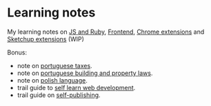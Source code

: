 # Learning notes

My learning notes on [JS and Ruby](notes-js%20vs%20ruby%20native%20methods.js), [Frontend](notes-js%20frontend%20frameworks.js), [Chrome extensions](notes-chrome%20extensions.js) and [Sketchup extensions](notes-sketchup%20extensions.rb) (WIP)

Bonus:

- note on [portuguese taxes](notes-portuguese%20tax%20system.md).
- note on [portuguese building and property laws](notes-portuguese%20building%20%26%20property%20laws.md).
- note on [polish language](notes-polish%20language.yaml).
- trail guide to [self learn web development](trail%20guide-web%20development.md).
- trail guide on [self-publishing](trail%20guide-self%20publishing.md).